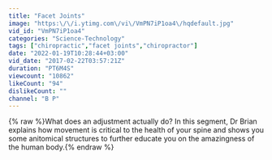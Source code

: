 ```yaml
---
title: "Facet Joints"
image: "https:\/\/i.ytimg.com\/vi\/VmPN7iP1oa4\/hqdefault.jpg"
vid_id: "VmPN7iP1oa4"
categories: "Science-Technology"
tags: ["chiropractic","facet joints","chiropractor"]
date: "2022-01-19T10:28:44+03:00"
vid_date: "2017-02-22T03:57:21Z"
duration: "PT6M4S"
viewcount: "10862"
likeCount: "94"
dislikeCount: ""
channel: "B P"
---
```

{% raw %}What does an adjustment actually do? In this segment, Dr Brian explains how movement is critical to the health of your spine and shows you some anitomical structures to further educate you on the amazingness of the human body.{% endraw %}
